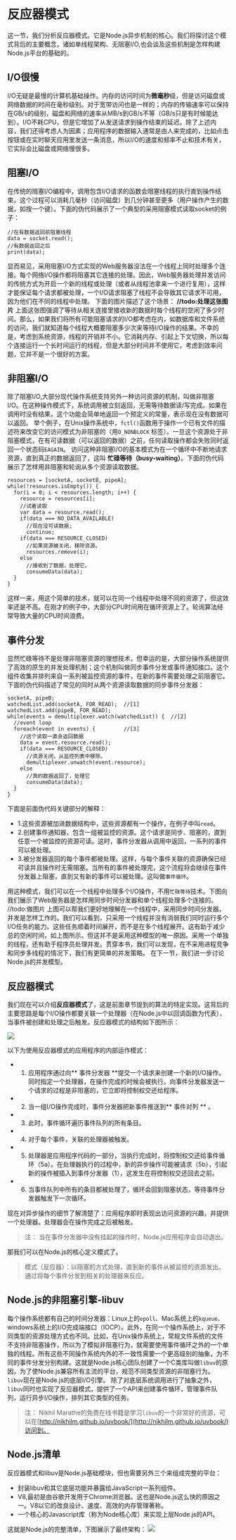 # 反应器模式
这一节，我们分析反应器模式。它是Node.js异步机制的核心。我们将探讨这个模式背后的主要概念，诸如单线程架构、无阻塞I/O,也会谈及这些机制是怎样构建Node.js平台的基础的。
## I/O很慢
I/O无疑是最慢的计算机基础操作。内存的访问时间为**微毫秒**级，但是访问磁盘或网络数据的时间在毫秒级别。对于宽带访问也是一样的；内存的传输速率可以保持在GB/s的级别，磁盘和网络的速率从MB/s到GB/s不等（GB/s只是有时候能达到）。I/O不耗CPU，但是它增加了从发送请求到操作结束的延迟。除了上述内容，我们还得考虑人为因素；应用程序的数据输入通常是由人来完成的，比如点击按钮或在实时聊天应用里发送一条消息，所以I/O的速度和频率不止和技术有关，它实际会比磁盘或网络慢很多。
## 阻塞I/O
在传统的阻塞I/O编程中，调用包含I/O请求的函数会阻塞线程的执行直到操作结束。这个过程可以消耗几毫秒（访问磁盘）到几分钟甚至更多（用户操作产生的数据，如按一个键）。下面的伪代码展示了一个典型的采用阻塞模式读取socket的例子：

```
//在有数据返回前阻塞线程
data = socket.read();
//有数据返回之后
print(data);
```
显而易见，采用阻塞I/O方式实现的Web服务器没法在一个线程上同时处理多个连接。每个网络I/O操作都将阻塞其它连接的处理。因此，Web服务器处理并发访问的传统方式为开启一个新的线程或处理（或者从线程池拿来一个进行复用），这样才能保证每个请求都被处理，一个I/O请求阻塞了线程不会导致其它请求不可用，因为他们在不同的线程中处理。
下面的图片描述了这个场景：
**//todo:处理这张图片**
上面这张图强调了等待从相关连接里接收新的数据时每个线程的空闲了多少时间。那么，如果我们将所有可能阻塞请求的I/O都考虑在内，如数据库和文件系统的访问，我们就知道每个线程大概要阻塞多少次来等待I/O操作的结果。不幸的是，考虑到系统资源，线程的开销并不小。它消耗内存、引起上下文切换，所以每个连接运行一个长时间运行的线程，但是大部分时间并不使用它，考虑到效率问题，它并不是一个很好的方案。
## 非阻塞I/O
除了阻塞I/O,大部分现代操作系统支持另外一种访问资源的机制，叫做非阻塞I/O。在这种操作模式下，系统调用被立刻返回，无需等待数据读/写完成。如果在调用时没有结果，这个功能会简单地返回一个预定义的常量，表示现在没有数据可以返回。
举个例子，在Unix操作系统中，`fctl()`函数用于操作一个已有文件的描述符来改变它的访问模式为非阻塞的（用`O_NONBLOCK` 标签）。一旦这个资源处于非阻塞模式，在有可读数据（可以返回的数据）之前，任何读取操作都会失败同时返回一个状态码`EAGAIN`。
访问这种非阻塞I/O的基本模式为在一个循环中不断地请求资源，直到真正的数据返回了，这叫 **忙碌等待（busy-waiting）**。下面的伪代码展示了怎样用非阻塞和轮询从多个资源读取数据。

```
resources = [socketA, socketB, pipeA];
while(!resources.isEmpty()) {
  for(i = 0; i < resources.length; i++) {
    resource = resources[i];
    //试着读取
    var data = resource.read();
    if(data === NO_DATA_AVAILABLE)
      //现在没可读数据;
      continue;
    if(data === RESOURCE_CLOSED)
      //如果资源被关闭，移除资源。
      resources.remove(i);
    else
      //接收到了数据，处理它。
      consumeData(data);
  }
}
```
这样一来，用这个简单的技术，就可以在同一个线程中处理不同的资源了，但这效率还是不高。在刚才的例子中，大部分CPU时间用在循环资源上了。轮询算法经常导致大量的CPU时间浪费。
## 事件分发
显然忙碌等待不是处理非阻塞资源的理想技术，但幸运的是，大部分操作系统提供了高效的原生的并发处理机制；这个机制叫做同步事件分发或事件通知接口。这个组件收集并排列来自一系列被监控资源的事件，在新的事件需要处理之前阻塞它。下面的伪代码描述了常见的同时从两个资源读取数据的同步事件分发器：

```
socketA, pipeB;
watchedList.add(socketA, FOR_READ);  //[1]
watchedList.add(pipeB, FOR_READ);
while(events = demultiplexer.watch(watchedList)) {  //[2]
  //event loop
  foreach(event in events) {         //[3]
    //这个读取一直会返回数据
    data = event.resource.read();
    if(data === RESOURCE_CLOSED)
      //资源关闭，从监控列表中移除。
      demultiplexer.unwatch(event.resource);
    else
      //真的数据返回了，处理它
      consumeData(data);
  }
}
```
下面是前面伪代码关键部分的解释：

*   1.这些资源被加进数据结构中，这些资源都有一个操作，在例子中叫`read`。
*   2.创建事件通知器，包含一组被监控的资源。这个请求是同步、阻塞的，直到任意一个被监控的资源可读。这时，事件分发器从调用中返回，一系列的事件可以被处理。
*   3.被分发器返回的每个事件都被处理。这样，与每个事件关联的资源确保已经可读并且操作时无需阻塞。当所有的事件被处理完，这个流程将会继续在事件分发器上阻塞，直到又有新的事件可以被处理。这叫做`事件循环`。


用这种模式，我们可以在一个线程中处理多个I/O操作，不用`忙碌等待`技术。下图向我们展示了Web服务器是怎样用同步时间分发器和单个线程处理多个连接的。
//todo:做图片
上图可以帮我们更好地理解在一个线程中，采用同步时间分发器，并发是怎样工作的。我们可以看到，只采用一个线程并没有消弱我们同时运行多个I/O任务的能力。这些任务顺着时间展开，而不是在多个线程展开。这有助于减少总的空闲时间，如上图所示。但这并不是采用这种模型的唯一原因。采用一个单独的线程，还有助于程序员处理并发。贯穿本书，我们可以发现，在不采用进程竞争和同步多线程的情况下，我们有更简单的并发策略。
在下一节，我们进一步讨论Node.js的并发模型。

## 反应器模式
我们现在可以介绍**反应器模式**了，这是前面章节提到的算法的特定实现。这背后的主要思路是每个I/O操作都要关联一个处理器（在Node.js中以回调函数为代表），当事件被创建和处理之后触发。反应器模式的结构如下图所示：

![](./images/reactor-pattern.png)

以下为使用反应器模式的应用程序的内部运作模式：

* 1. 应用程序通过向** 事件分发器 **提交一个请求来创建一个新的I/O操作。同时指定一个处理器，在操作完成的时候会被执行。向事件分发器发送一个请求的过程是非阻塞的，它立即将控制权交还给程序。
* 2. 当一组I/O操作完成时，事件分发器把新事件推送到** 事件对列 ** 。
* 3. 此时，事件循环遍历事件队列的所有条目。
* 4. 对于每个事件，关联的处理器被触发。
* 5. 处理器是应用程序代码的一部分，当执行完成时，将控制权交还给事件循环（5a）。在处理器执行的过程中，新的异步操作可能被请求（5b），引起新的操作被插入到事件分发器（1），这发生在将控制权交还回去之前。
* 6. 当事件队列中所有的条目都被处理了，循环会回到阻塞状态，等待事件分发器触发下一次循环。

现在对异步操作的细节了解清楚了：应用程序即时表现出访问资源的兴趣，并提供一个处理器。处理器会在操作完成之后被触发。

> 注：
> 当在事件分发器中没有挂起的操作时，Node.js应用程序会自动退出。

那我们可以在Node.js的核心定义模式了。

> 模式（反应器）：以阻塞的方式处理，直到新的事件从被监控的资源发出。通过将每个事件分发到相关的处理器来反应。

## Node.js的非阻塞引擎-libuv
每个操作系统都有自己的时间分发器：Linux上的`epoll`、Mac系统上的`kqueue`、windows系统上的I/O完成端接口（IOCP）。此外，在同一个操作系统上，对于不同类型的资源处理方式也不同。比如，在Unix操作系统上，常规文件系统的文件不支持非阻塞操作，所以为了模拟非阻塞行为，就需要使用事件循环之外的一个单独的线程。所有这些不同操作系统内外的不一致性需要一个更高级别的抽象，为不同的事件分发分别构建。这就是Node.js核心团队创建了一个C类库叫做`libuv`的原因，为了使Node.js兼容所有主流的平台，规范不同类型资源的非阻塞行为。`libuv`现在是Node.js的底层I/O引擎。
除了对底层系统调用进行了抽象之外，`libuv`同时也实现了反应器模式，提供了一个API来创建事件循环，管理事件队列，运行异步I/O操作，排列其它类型的任务。
> 注：
> Nikhil Marathe的免费在线书籍是学习`libuv`的一个非常好的资源，可以在[http://nikhilm.github.io/uvbook/](http://nikhilm.github.io/uvbook/)访问到。

## Node.js清单
反应器模式和libuv是Node.js基础模块，但也需要另外三个来组成完整的平台：

* 封装libuv和其它底层功能并暴露给JavaScript一系列组件。
* V8,最初是由谷歌开发用于Chrome浏览器。这也是Node.js这么快的原因之一。V8以它的改良设计、速度、高效的内存管理著称。
* 一个核心的Javascript库（称为Node核心库）来实现上层Node.js的API。

这就是Node.js的完整清单，下图展示了最终架构：
![](images/node-recipe.png)





